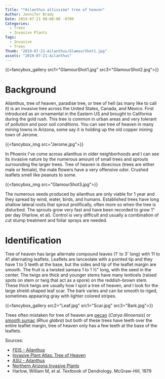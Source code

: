 ```yaml
---
Title: "*Ailanthus altissima* tree of heaven"
Author: Jennifer Brady
Date: 2019-07-21 08:00:00 -0700
Categories:
  - Trees
  - Invasive Plants
Tags:
  - Invasive
  - Trees
Thumb: "2019-07-21-Ailanthus/GlamourShot1.jpg"
assets: "2019-07-21-Ailanthus"
---
```


{{<fancybox_gallery src1="GlamourShot1.jpg" src3="GlamourShot2.jpg">}}

# Background

Ailanthus, tree of heaven, paradise tree, or tree of hell (as many like to call
it) is an invasive tree across the United States, Canada, and Mexico. First
introduced as an ornamental in the Eastern US and brought to California during
the gold rush. This tree is common in urban areas and very tolerant of pollution
and poor soil conditions. You can see tree of heaven in many mining towns in
Arizona, some say it is holding up the old copper mining town of Jerome.

{{<fancybox_img src="Jerome.jpg">}}

In Phoenix I've come across ailanthus in older neighborhoods and I can see its
invasive nature by the numerous amount of small trees and sprouts surrounding
the larger trees. Tree of heaven is dioecious (trees are either male or female),
the male flowers have a very offensive odor. Crushed leaflets smell like peanuts
to some.

{{<fancybox_img src="GlamourShot3.jpg">}}

The numerous seeds produced by ailanthus are only viable for 1 year and they
spread by wind, water, birds, and humans. Established trees have long shallow
lateral roots that sprout prolifically, often more so when the tree is
disturbed. The sprouts grow very fast and have been recorded to grow 1" per day
(Harlow, et al). Control is very difficult and usually a combination of cut
stump treatment and foliar sprays are needed.

# Identification 
Tree of heaven has large alternate compound leaves (1' to 3'
long) with 11 to 41 alternating leaflets. Leaflets are lanceolate with a pointed
tip and they have 1 to 5  teeth at the base, but the sides and tip of the
leaflet margin are smooth. The fruit is a twisted samara 1 to 1 ½" long, with
the seed in the center. The twigs are thick and younger stems have many
lenticels (raised spots on stem or twig that act as a spore) on the
reddish-brown stem. These thick twigs are usually how I spot a tree of heaven,
and I look for the large shield-shaped leaf scar. The bark varies and can be
smooth to riged, sometimes appearing gray with lighter colored stripes.

{{<fancybox_gallery src2="Leaf.jpg"
src1="Scar.jpg" src3="Bark.jpg">}}

Trees often mistaken for tree of heaven are
[pecan](http://www.public.asu.edu/~camartin/plants/Plant%20html%20files/pecan.html)
(*Carya illinoensis*) or [smooth
sumac](http://www.arizonensis.org/sycamore/nature/flora/rhus_glabra.html) (*Rhus
glabra*) but both of these trees have teeth over the entire leaflet margin, tree
of heaven only has a few teeth at the base of the leaflets.

Sources:

- [FEIS -
  Ailanthus](https://www.fs.fed.us/database/feis/plants/tree/ailalt/all.html)
- [Invasive Plant Atlas: Tree of
  Heaven](https://www.invasiveplantatlas.org/subject.html?sub=3003)
- [ASU -
  Ailanthus](http://www.public.asu.edu/~camartin/plants/Plant%20html%20files/ailanthusaltissima.html)
- [Northern Arizona Invasive
  Plants](https://www.nazinvasiveplants.org/treeofheaven)
- Harlow, William M, et al. Textbook of Dendrology. McGraw-Hill, 1979
